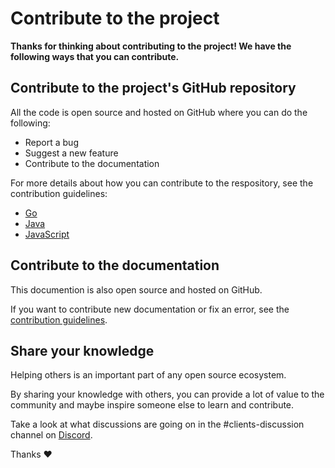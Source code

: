 # Contribute to the project

**Thanks for thinking about contributing to the project! We have the following ways that you can contribute.**

## Contribute to the project's GitHub repository

All the code is open source and hosted on GitHub where you can do the following:

- Report a bug
- Suggest a new feature
- Contribute to the documentation

For more details about how you can contribute to the respository, see the contribution guidelines:

- [Go](https://github.com/iotaledger/iota.go/blob/master/.github/CONTRIBUTING.md)
- [Java](https://github.com/iotaledger/iota-java/blob/dev/.github/CONTRIBUTING.md)
- [JavaScript](https://github.com/iotaledger/iota.js/blob/next/.github/CONTRIBUTING.md)

## Contribute to the documentation

This documention is also open source and hosted on GitHub.

If you want to contribute new documentation or fix an error, see the [contribution guidelines](https://github.com/iotaledger/documentation/blob/develop/.github/CONTRIBUTING.md).

## Share your knowledge

Helping others is an important part of any open source ecosystem.

By sharing your knowledge with others, you can provide a lot of value to the community and maybe inspire someone else to learn and contribute.

Take a look at what discussions are going on in the #clients-discussion channel on [Discord](https://discord.iota.org).

Thanks :heart: